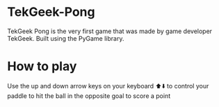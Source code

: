 # TekGeek-Pong

TekGeek Pong is the very first game 
that was made by game developer TekGeek.
Built using the PyGame library.

# How to play 
Use the up and down arrow keys on your
keyboard ⬆️⬇️ to control 
your paddle to hit the ball in the
opposite goal to score a point